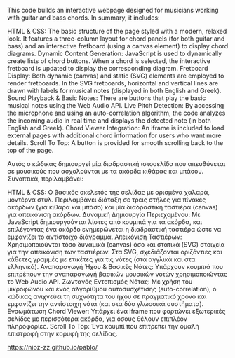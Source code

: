 This code builds an interactive webpage designed for musicians working with guitar and bass chords. In summary, it includes:

HTML & CSS: The basic structure of the page styled with a modern, relaxed look. It features a three-column layout for chord panels (for both guitar and bass) and an interactive fretboard (using a canvas element) to display chord diagrams.
Dynamic Content Generation: JavaScript is used to dynamically create lists of chord buttons. When a chord is selected, the interactive fretboard is updated to display the corresponding diagram.
Fretboard Display: Both dynamic (canvas) and static (SVG) elements are employed to render fretboards. In the SVG fretboards, horizontal and vertical lines are drawn with labels for musical notes (displayed in both English and Greek).
Sound Playback & Basic Notes: There are buttons that play the basic musical notes using the Web Audio API.
Live Pitch Detection: By accessing the microphone and using an auto-correlation algorithm, the code analyzes the incoming audio in real time and displays the detected note (in both English and Greek).
Chord Viewer Integration: An iframe is included to load external pages with additional chord information for users who want more details.
Scroll To Top: A button is provided for smooth scrolling back to the top of the page.


Αυτός ο κώδικας δημιουργεί μία διαδραστική ιστοσελίδα που απευθύνεται σε μουσικούς που ασχολούνται με τα ακόρδα κιθάρας και μπάσου. Συνοπτικά, περιλαμβάνει:

HTML & CSS: Ο βασικός σκελετός της σελίδας με ορισμένα χαλαρά, μοντέρνα στυλ. Περιλαμβάνει διάταξη σε τρεις στήλες για πίνακες ακόρδων (για κιθάρα και μπάσο) και μία διαδραστική ταστιέρα (canvas) για απεικόνιση ακόρδων.
Δυναμική Δημιουργία Περιεχομένου: Με JavaScript δημιουργούνται λίστες από κουμπιά για τα ακόρδα, και επιλέγοντας ένα ακόρδο ενημερώνεται η διαδραστική ταστιέρα ώστε να εμφανίζει το αντίστοιχο διάγραμμα.
Απεικόνιση Ταστιέρων: Χρησιμοποιούνται τόσο δυναμικά (canvas) όσο και στατικά (SVG) στοιχεία για την απεικόνιση των ταστιέρων. Στα SVG, σχεδιάζονται οριζόντιες και κάθετες γραμμές με ετικέτες για τις νότες (στα αγγλικά και στα ελληνικά).
Αναπαραγωγή Ήχου & Βασικές Νότες: Υπάρχουν κουμπιά που επιτρέπουν την αναπαραγωγή βασικών μουσικών νοτών χρησιμοποιώντας το Web Audio API.
Ζωντανός Εντοπισμός Νότας: Με χρήση του μικροφώνου και ενός αλγορίθμου αυτοσυσχέτισης (auto-correlation), ο κώδικας ανιχνεύει τη συχνότητα του ήχου σε πραγματικό χρόνο και εμφανίζει την αντίστοιχη νότα (και στα δύο γλωσσικά συστήματα).
Ενσωμάτωση Chord Viewer: Υπάρχει ένα iframe που φορτώνει εξωτερικές σελίδες με περισσότερα ακόρδα, για όσους θέλουν επιπλέον πληροφορίες.
Scroll To Top: Ένα κουμπί που επιτρέπει την ομαλή επιστροφή στην κορυφή της σελίδας.


https://nioz-zz.github.io/pablo/
